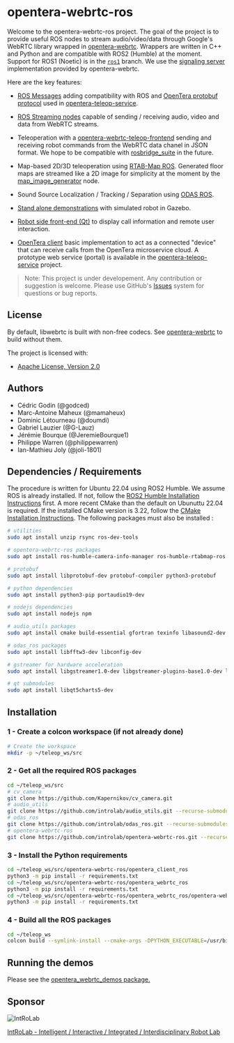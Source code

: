# opentera-webrtc-ros

Welcome to the opentera-webrtc-ros project. The goal of the project is to provide useful ROS nodes to stream audio/video/data through Google's WebRTC library wrapped in [opentera-webrtc](https://github.com/introlab/opentera-webrtc). Wrappers are written in C++ and Python and are compatible with ROS2 (Humble) at the moment. Support for ROS1 (Noetic) is in the [`ros1`](https://github.com/introlab/opentera-webrtc-ros/tree/ros1) branch. We use the [signaling server](https://github.com/introlab/opentera-webrtc/tree/main/signaling-server) implementation provided by opentera-webrtc.

Here are the key features:

* [ROS Messages](opentera_webrtc_ros_msgs) adding compatibility with ROS and [OpenTera protobuf protocol](https://github.com/introlab/opentera_messages) used in [opentera-teleop-service](https://github.com/introlab/opentera-teleop-service).

* [ROS Streaming nodes](opentera_webrtc_ros/README.md) capable of sending / receiving audio, video and data from WebRTC streams.

* Teleoperation with a [opentera-webrtc-teleop-frontend](https://github.com/introlab/opentera-webrtc-teleop-frontend) sending and receiving robot commands from the WebRTC data chanel in JSON format. We hope to be compatible with [rosbridge_suite](https://github.com/RobotWebTools/rosbridge_suite) in the future.

* Map-based 2D/3D teleoperation using [RTAB-Map ROS](https://github.com/introlab/rtabmap_ros). Generated floor maps are streamed like a 2D image for simplicity at the moment by the [map_image_generator](map_image_generator) node.

* Sound Source Localization / Tracking / Separation using [ODAS ROS](https://github.com/introlab/odas_ros).

* [Stand alone demonstrations](opentera_webrtc_demos/README.md) with simulated robot in Gazebo.

* [Robot side front-end (Qt)](opentera_webrtc_robot_gui/README.md) to display call information and remote user interaction.

* [OpenTera client](opentera_client_ros/README.md) basic implementation to act as a connected "device" that can receive calls from the OpenTera microservice cloud. A prototype web service (portal) is available in the [opentera-teleop-service](https://github.com/introlab/opentera-teleop-service) project.

> Note: This project is under developement. Any contribution or suggestion is welcome. Please use GitHub's [Issues](https://github.com/introlab/opentera-webrtc-ros/issues) system for questions or bug reports.

## License

By default, libwebrtc is built with non-free codecs. See [opentera-webrtc](https://github.com/introlab/opentera-webrtc#license) to build without them.

The project is licensed with:

* [Apache License, Version 2.0](LICENSE)

## Authors

* Cédric Godin (@godced)
* Marc-Antoine Maheux (@mamaheux)
* Dominic Létourneau (@doumdi)
* Gabriel Lauzier (@G-Lauz)
* Jérémie Bourque (@JeremieBourque1)
* Philippe Warren (@philippewarren)
* Ian-Mathieu Joly (@joli-1801)

## Dependencies / Requirements

The procedure is written for Ubuntu 22.04 using ROS2 Humble. We assume ROS is already installed. If not, follow the [ROS2 Humble Installation Instructions](https://docs.ros.org/en/humble/Installation/Ubuntu-Install-Debians.html) first. A more recent CMake than the default on Ubunuttu 22.04 is required. If the installed CMake version is 3.22, follow the [CMake Installation Instructions](https://apt.kitware.com/). The following packages must also be installed :

```bash
# utilities
sudo apt install unzip rsync ros-dev-tools

# opentera-webrtc-ros packages
sudo apt install ros-humble-camera-info-manager ros-humble-rtabmap-ros ros-humble-rqt-tf-tree ros-humble-turtlebot3-gazebo ros-humble-turtlebot3-description ros-humble-turtlebot3-navigation2 ros-humble-joint-state-publisher-gui

# protobuf
sudo apt install libprotobuf-dev protobuf-compiler python3-protobuf

# python dependencies
sudo apt install python3-pip portaudio19-dev

# nodejs dependencies
sudo apt install nodejs npm

# audio_utils packages
sudo apt install cmake build-essential gfortran texinfo libasound2-dev libpulse-dev 'libgfortran-*-dev'

# odas_ros packages
sudo apt install libfftw3-dev libconfig-dev

# gstreamer for hardware acceleration
sudo apt install libgstreamer1.0-dev libgstreamer-plugins-base1.0-dev libgstreamer-plugins-good1.0-dev libgstreamer-plugins-bad1.0-dev gstreamer1.0-plugins-base gstreamer1.0-plugins-good gstreamer1.0-plugins-bad gstreamer1.0-plugins-ugly gstreamer1.0-libav gstreamer1.0-tools

# qt submodules
sudo apt install libqt5charts5-dev
```

## Installation

### 1 - Create a colcon workspace (if not already done)

```bash
# Create the workspace
mkdir -p ~/teleop_ws/src
```

### 2 - Get all the required ROS packages

```bash
cd ~/teleop_ws/src
# cv_camera
git clone https://github.com/Kapernikov/cv_camera.git
# audio_utils
git clone https://github.com/introlab/audio_utils.git --recurse-submodules
# odas_ros
git clone https://github.com/introlab/odas_ros.git --recurse-submodules
# opentera-webrtc-ros
git clone https://github.com/introlab/opentera-webrtc-ros.git --recurse-submodules
```

### 3 - Install the Python requirements

```bash
cd ~/teleop_ws/src/opentera-webrtc-ros/opentera_client_ros
python3 -m pip install -r requirements.txt
cd ~/teleop_ws/src/opentera-webrtc-ros/opentera_webrtc_ros
python3 -m pip install -r requirements.txt
cd ~/teleop_ws/src/opentera-webrtc-ros/opentera_webrtc_ros/opentera-webrtc
python3 -m pip install -r requirements.txt
```

### 4 - Build all the ROS packages

```bash
cd ~/teleop_ws
colcon build --symlink-install --cmake-args -DPYTHON_EXECUTABLE=/usr/bin/python3 -DCMAKE_BUILD_TYPE=Debug --no-warn-unused-cli
```

## Running the demos

Please see the [opentera_webrtc_demos package.](opentera_webrtc_demos/README.md)

## Sponsor

![IntRoLab](https://introlab.3it.usherbrooke.ca/IntRoLab.png)

[IntRoLab - Intelligent / Interactive / Integrated / Interdisciplinary Robot Lab](https://introlab.3it.usherbrooke.ca)
